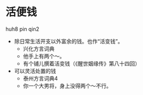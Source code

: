 # 活便钱
huh8 pin qin2
+ 除日常生活开支以外富余的钱。也作“活变钱”。
  * 兴化方言词典
  - 他手上有两个～。
  - 有个铺儿撰着活变钱（《醒世姻缘传》第八十四回）
+ 可以灵活处置的钱
  * 泰州方言词典4
  - 你一个大男将，身上没得两个～不行。
